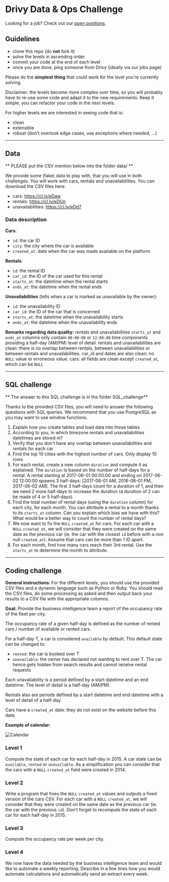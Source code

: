 # Drivy Data & Ops Challenge

Looking for a job? Check out our [open positions](https://en.drivy.com/jobs).

## Guidelines

- clone this repo (do **not** fork it)
- solve the levels in ascending order
- commit your code at the end of each level
- once you are done, ping someone from Drivy (ideally via our jobs page)

Please do the **simplest thing** that could work for the level you're currently solving.

Disclaimer: the levels become more complex over time, so you will probably have to re-use some code and adapt it to the new requirements. Keep it simple, you can refactor your code in the next levels.

For higher levels we are interested in seeing code that is:
- clean
- extensible
- robust (don't overlook edge cases, use exceptions where needed, ...)

---
## Data

** PLEASE put the CSV mention below into the folder data/ **

We provide some (fake) data to play with, that you will use in both challenges. You will work with cars, rentals and unavailabilities. You can download the CSV files here:

- cars: https://cl.ly/eDaw
- rentals: https://cl.ly/eDUn
- unavailabilities: https://cl.ly/eDd7

### Data description
**Cars**:
- `id`: the car ID
- `city`: the city where the car is available
- `created_at`: date when the car was made available on the platform

**Rentals**:
- `id`: the rental ID
- `car_id`: the ID of the car used for this rental
- `starts_at`: the datetime when the rental starts
- `ends_at`: the datetime when the rental ends

**Unavailabilities** (tells when a car is marked as unavailable by the owner):
- `id`: the unavailability ID
- `car_id`: the ID of the car that is concerned
- `starts_at`: the datetime when the unavailability starts
- `ends_at`: the datetime when the unavailability ends

**Remarks regarding data quality:**
rentals and unavailabilities `starts_at` and `ends_at` columns only contain `00:00:00` or `12:00:00` time components providing a half-day (AM/PM) level of detail.
rentals and unavailabilities are clean: there is no overlap between rentals, between unavailabilities or between rentals and unavailabilities. car_id and dates are also clean: no `NULL` value or erroneous value.
cars: all fields are clean except `created_at`, which can be `NULL`

----
## SQL challenge

** The answer to this SQL challenge is in the folder SQL_challenge**

Thanks to the provided CSV files, you will need to answer the following questions with SQL queries. We recommend that you use PostgreSQL as you may want to use window functions.

1. Explain how you create tables and load data into these tables
1. According to you, in which timezone rentals and unavailabilities datetimes are stored in?
1. Verify that you don't have any overlap between unavailabilities and rentals for each car
1. Find the top 10 cities with the highest number of cars. Only display 10 rows
1. For each rental, create a new column `duration` and compute it as explained. The `duration` is based on the number of half-days for a rental. A rental starting at 2017-06-01 00:00:00 and ending on 2017-06-02 12:00:00 spawns 3 half-days: [2017-06-01 AM, 2016-06-01 PM, 2017-06-02 AM]. The first 3 half-days count for a duration of 1, and then we need 2 more half-days to increase the duration (a duration of 2 can be made of 4 or 5 half-days).
1. Find the total number of rental days (using the `duration` column) for each city, for each month. You can attribute a rental to a month thanks to its `starts_at` column. Can you explain which bias we have with this? What would be a better way to count the number of rental days?
1. We now want to fix the `NULL` `created_at` for cars. For each car with a `NULL` `created_at`, we will consider that they were created on the same date as the previous car (ie. the car with the closest `id` before with a non null `created_at`). Assume that cars can be more than 1 ID apart.
1. For each month, find how many cars reach their 3rd rental. Use the `starts_at` to determine the month to attribute.

----
## Coding challenge
**General instructions**: For the different levels, you should use the provided CSV files and a dynamic language such as Python or Ruby. You should read the CSV files, do some processing as asked and then output back your results to a CSV file with the appropriate columns.

**Goal:**
 Provide the business intelligence team a report of the occupancy rate of the fleet per city.

The occupancy rate of a given half-day is defined as the number of rented cars / number of available or rented cars.

For a half-day T, a car is considered `available` by default. This default state can be changed to:
- `rented`: the car is booked over T
- `unavailable`: the owner has declared not wanting to rent over T. The car hence gets hidden from search results and cannot receive rental requests

Each unavailability is a period defined by a start datetime and an end datetime. The level of detail is a half-day (AM/PM).

Rentals also are periods defined by a start datetime and end datetime with a level of detail of a half-day.

Cars have a `created_at` date: they do not exist on the website before this date.

**Example of calendar:**

![Calendar](https://drivy-misc.s3.amazonaws.com/jobs/calendar.jpg "Calendar")

### Level 1
Compute the state of each car for each half-day in 2015. A car state can be `available`, `rented` or `unavailable`.
As a simplification you can consider that the cars with a `NULL` `created_at` field were created in 2014.

### Level 2
Write a program that fixes the `NULL` `created_at` values and outputs a fixed version of the cars CSV.
For each car with a `NULL` `created_at`, we will consider that they were created on the same date as the previous car (ie. the car with the previous `id`).
Don't forget to recompute the state of each car for each half-day in 2015.

### Level 3
Compute the occupancy rate per week per city.

### Level 4
We now have the data needed by the business intelligence team and would like to automate a weekly reporting. Describe in a few lines how you would automate calculations and automatically send an extract every week.
